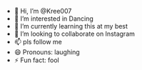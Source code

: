 - 👋 Hi, I’m @Kree007
- 👀 I’m interested in Dancing 
- 🌱 I’m currently learning this at my best 
- 💞️ I’m looking to collaborate on Instagram 
- 📫 pls follow me
- 😄 Pronouns: laughing 
- ⚡ Fun fact: fool


<!---
Kree007/Kree007 is a ✨ special ✨ repository because its `README.md` (this file) appears on your GitHub profile.
You can click the Preview link to take a look at your changes.
--->
